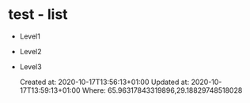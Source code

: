 # test - list

* Level1
* Level2
* Level3

    Created at: 2020-10-17T13:56:13+01:00
    Updated at: 2020-10-17T13:59:13+01:00
    Where: 65.96317843319896,29.18829748518028

